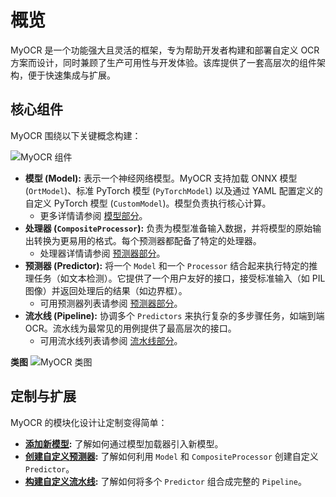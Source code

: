 # 概览

MyOCR 是一个功能强大且灵活的框架，专为帮助开发者构建和部署自定义 OCR 方案而设计，同时兼顾了生产可用性与开发体验。该库提供了一套高层次的组件架构，便于快速集成与扩展。


## 核心组件

MyOCR 围绕以下关键概念构建：

![MyOCR 组件](../assets/images/components.png)

*   **模型 (Model):** 表示一个神经网络模型。MyOCR 支持加载 ONNX 模型 (`OrtModel`)、标准 PyTorch 模型 (`PyTorchModel`) 以及通过 YAML 配置定义的自定义 PyTorch 模型 (`CustomModel`)。模型负责执行核心计算。
    *   更多详情请参阅 [模型部分](../models/index.md)。
*   **处理器 (`CompositeProcessor`):** 负责为模型准备输入数据，并将模型的原始输出转换为更易用的格式。每个预测器都配备了特定的处理器。
    *   处理器详情请参阅 [预测器部分](../predictors/index.md)。
*   **预测器 (Predictor):** 将一个 `Model` 和一个 `Processor` 结合起来执行特定的推理任务（如文本检测）。它提供了一个用户友好的接口，接受标准输入（如 PIL 图像）并返回处理后的结果（如边界框）。
    *   可用预测器列表请参阅 [预测器部分](../predictors/index.md)。
*   **流水线 (Pipeline):** 协调多个 `Predictors` 来执行复杂的多步骤任务，如端到端 OCR。流水线为最常见的用例提供了最高层次的接口。
    *   可用流水线列表请参阅 [流水线部分](../pipelines/index.md)。


**类图**
![MyOCR 类图](../assets/images/myocr_class_diagram.png)


## 定制与扩展

MyOCR 的模块化设计让定制变得简单：

*   **[添加新模型](../models/add-model.md):** 了解如何通过模型加载器引入新模型。
*   **[创建自定义预测器](../predictors/create-predictor.md):** 了解如何利用 `Model` 和 `CompositeProcessor` 创建自定义 `Predictor`。
*   **[构建自定义流水线](../pipelines/build-pipeline.md):** 了解如何将多个 `Predictor` 组合成完整的 `Pipeline`。
